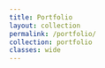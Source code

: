 ```yaml
---
title: Portfolio
layout: collection
permalink: /portfolio/
collection: portfolio
classes: wide
---
```

